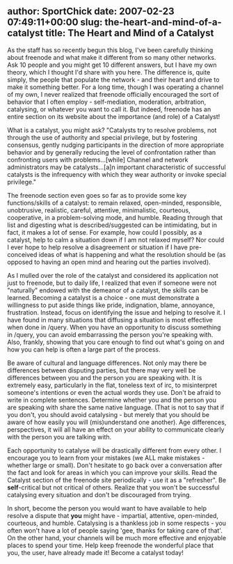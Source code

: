 author: SportChick
date: 2007-02-23 07:49:11+00:00
slug: the-heart-and-mind-of-a-catalyst
title: The Heart and Mind of a Catalyst
---

As the staff has so recently begun this blog, I've been carefully thinking about freenode and what make it different from so many other networks.  Ask 10 people and you might get 10 different answers, but I have my own theory, which I thought I'd share with you here.  The difference is, quite simply, the people that populate the network - and their heart and drive to make it something better. For a long time, though I was operating a channel of my own, I never realized that freenode officially encouraged the sort of behavior that I often employ - self-mediation, moderation, arbitration, catalysing, or whatever you want to call it.  But indeed, freenode has an entire section on its website about the importance (and role) of a Catalyst!

What is a catalyst, you might ask?  "Catalysts try to resolve problems, not through the use of authority and special privilege, but by fostering consensus, gently nudging participants in the direction of more appropriate behavior and by generally reducing the level of confrontation rather than confronting users with problems...[while] Channel and network administrators may be catalysts...[a]n important characteristic of successful catalysts is the infrequency with which they wear authority or invoke special privilege."

The freenode section even goes so far as to provide some key functions/skills of a catalyst: to remain relaxed, open-minded, responsible, unobtrusive, realistic, careful, attentive, minimalistic, courteous, cooperative, in a problem-solving mode, and humble.  Reading through that list and digesting what is described/suggested can be intimidating, but in fact, it makes a lot of sense.  For example, how could I possibly, as a catalyst, help to calm a situation down if I am not relaxed myself?  Nor could I ever hope to help resolve a disagreement or situation if I have pre-conceived ideas of what is happening and what the resolution should be (as opposed to having an open mind and hearing out the parties involved).

As I mulled over the role of the catalyst and considered its application not just to freenode, but to daily life, I realized that even if someone were not "naturally" endowed with the demeanor of a catalyst, the skills can be learned.  Becoming a catalyst is a choice - one must demonstrate a willingness to put aside things like pride, indignation, blame, annoyance, frustration.  Instead, focus on identifying the issue and helping to resolve it.  I have found in many situations that diffusing a situation is most effective when done in /query.  When you have an opportunity to discuss something in /query, you can avoid embarrassing the person you're speaking with.  Also, frankly, showing that you care enough to find out what's going on and how you can help is often a large part of the process.

Be aware of cultural and language differences. Not only may there be differences between disputing parties, but there may very well be differences between you and the person you are speaking with.  It is extremely easy, particularly in the flat, toneless text of irc, to misinterpret someone's intentions or even the actual words they use.  Don't be afraid to write in complete sentences.  Determine whether you and the person you are speaking with share the same native language.  (That is not to say that if you don't, you should avoid catalysing - but merely that you should be aware of how easily you will (mis)understand one another). Age differences, perspectives, it will all have an effect on your ability to communicate clearly with the person you are talking with.

Each opportunity to catalyse will be drastically different from every other.  I encourage you to learn from your mistakes (we ALL make mistakes - whether large or small).  Don't hesitate to go back over a conversation after the fact and look for areas in which you can improve your skills.  Read the Catalyst section of the freenode site periodically - use it as a "refresher".  Be **self**-critical but not critical of others.  Realize that you won't be successful catalysing every situation and don't be discouraged from trying.

In short, become the person you would want to have available to help resolve a dispute that **you** might have - impartial, attentive, open-minded, courteous, and humble.  Catalysing is a thankless job in some respects - you often won't have a lot of people saying 'gee, thanks for taking care of that'.  On the other hand, your channels will be much more effective and enjoyable places to spend your time.  Help keep freenode the wonderful place that you, the user, have already made it!  Become a catalyst today!
